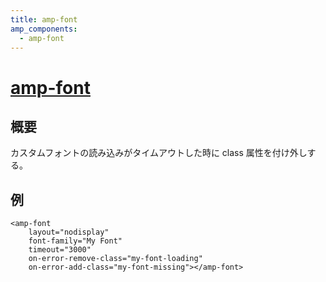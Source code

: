 ```yaml
---
title: amp-font
amp_components:
  - amp-font
---
```


# [amp-font](https://www.ampproject.org/docs/reference/extended/amp-font.html)

## 概要

カスタムフォントの読み込みがタイムアウトした時に class 属性を付け外しする。

## 例

```
<amp-font
    layout="nodisplay"
    font-family="My Font"
    timeout="3000"
    on-error-remove-class="my-font-loading"
    on-error-add-class="my-font-missing"></amp-font>
```
